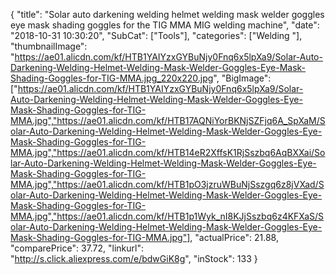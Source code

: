{
	"title": "Solar auto darkening welding helmet welding mask welder goggles eye mask shading goggles for the TIG MMA MIG welding machine",
	"date": "2018-10-31 10:30:20",
	"SubCat": ["Tools"],
	"categories": ["Welding "],
	"thumbnailImage": "https://ae01.alicdn.com/kf/HTB1YAIYzxGYBuNjy0Fnq6x5lpXa9/Solar-Auto-Darkening-Welding-Helmet-Welding-Mask-Welder-Goggles-Eye-Mask-Shading-Goggles-for-TIG-MMA.jpg_220x220.jpg",
	"BigImage": ["https://ae01.alicdn.com/kf/HTB1YAIYzxGYBuNjy0Fnq6x5lpXa9/Solar-Auto-Darkening-Welding-Helmet-Welding-Mask-Welder-Goggles-Eye-Mask-Shading-Goggles-for-TIG-MMA.jpg","https://ae01.alicdn.com/kf/HTB17AQNiYorBKNjSZFjq6A_SpXaM/Solar-Auto-Darkening-Welding-Helmet-Welding-Mask-Welder-Goggles-Eye-Mask-Shading-Goggles-for-TIG-MMA.jpg","https://ae01.alicdn.com/kf/HTB14eR2XffsK1RjSszbq6AqBXXai/Solar-Auto-Darkening-Welding-Helmet-Welding-Mask-Welder-Goggles-Eye-Mask-Shading-Goggles-for-TIG-MMA.jpg","https://ae01.alicdn.com/kf/HTB1pO3jzruWBuNjSszgq6z8jVXad/Solar-Auto-Darkening-Welding-Helmet-Welding-Mask-Welder-Goggles-Eye-Mask-Shading-Goggles-for-TIG-MMA.jpg","https://ae01.alicdn.com/kf/HTB1p1Wyk_nI8KJjSszbq6z4KFXaS/Solar-Auto-Darkening-Welding-Helmet-Welding-Mask-Welder-Goggles-Eye-Mask-Shading-Goggles-for-TIG-MMA.jpg"],
	"actualPrice": 21.88,
	"comparePrice": 37.72,
	"linkurl": "http://s.click.aliexpress.com/e/bdwGiK8g",
	"inStock": 133
}
